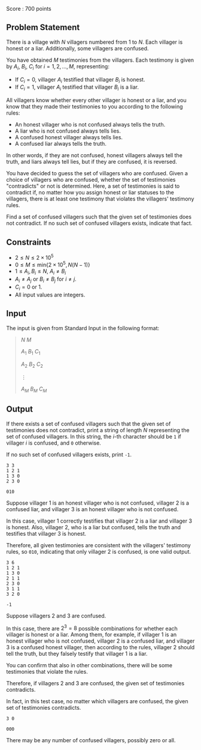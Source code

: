 Score : $700$ points

## Problem Statement

There is a village with $N$ villagers numbered from $1$ to $N$.
Each villager is honest or a liar. Additionally, some villagers are confused.

You have obtained $M$ testimonies from the villagers. Each testimony is given by $A_i$, $B_i$, $C_i$ for $i=1,2,\ldots,M$, representing:

- If $C_i=0$, villager $A_i$ testified that villager $B_i$ is honest.
- If $C_i=1$, villager $A_i$ testified that villager $B_i$ is a liar.

All villagers know whether every other villager is honest or a liar, and you know that they made their testimonies to you according to the following rules:

- An honest villager who is not confused always tells the truth.
- A liar who is not confused always tells lies.
- A confused honest villager always tells lies.
- A confused liar always tells the truth.

In other words, if they are not confused, honest villagers always tell the truth, and liars always tell lies, but if they are confused, it is reversed.

You have decided to guess the set of villagers who are confused.
Given a choice of villagers who are confused, whether the set of testimonies "contradicts" or not is determined.
Here, a set of testimonies is said to contradict if, no matter how you assign honest or liar statuses to the villagers, there is at least one testimony that violates the villagers' testimony rules.

Find a set of confused villagers such that the given set of testimonies does not contradict.
If no such set of confused villagers exists, indicate that fact.

## Constraints

- $2 \leq N \leq 2 \times 10^5$
- $0 \leq M \leq \mathrm{min} \lbrace 2 \times 10^5,N(N-1) \rbrace$
- $1 \leq A_i, B_i \leq N$, $A_i \neq B_i$
- $A_i \neq A_j$ or $B_i \neq B_j$ for $i \neq j$.
- $C_i = 0$ or $1$.
- All input values are integers.

## Input

The input is given from Standard Input in the following format:

> $N$ $M$
> 
> $A_1$ $B_1$ $C_1$
> 
> $A_2$ $B_2$ $C_2$
> 
> $\vdots$
> 
> $A_M$ $B_M$ $C_M$

## Output

If there exists a set of confused villagers such that the given set of testimonies does not contradict, print a string of length $N$ representing the set of confused villagers. In this string, the $i$-th character should be `1` if villager $i$ is confused, and `0` otherwise.

If no such set of confused villagers exists, print `-1`.

```input1
3 3
1 2 1
1 3 0
2 3 0
```

```output1
010
```

Suppose villager $1$ is an honest villager who is not confused, villager $2$ is a confused liar, and villager $3$ is an honest villager who is not confused.

In this case, villager $1$ correctly testifies that villager $2$ is a liar and villager $3$ is honest.
Also, villager $2$, who is a liar but confused, tells the truth and testifies that villager $3$ is honest.

Therefore, all given testimonies are consistent with the villagers' testimony rules, so `010`, indicating that only villager $2$ is confused, is one valid output.

```input2
3 6
1 2 1
1 3 0
2 1 1
2 3 0
3 1 1
3 2 0
```

```output2
-1
```

Suppose villagers $2$ and $3$ are confused.

In this case, there are $2^3=8$ possible combinations for whether each villager is honest or a liar.
Among them, for example, if villager $1$ is an honest villager who is not confused, villager $2$ is a confused liar, and villager $3$ is a confused honest villager, then according to the rules, villager $2$ should tell the truth, but they falsely testify that villager $1$ is a liar.

You can confirm that also in other combinations, there will be some testimonies that violate the rules.

Therefore, if villagers $2$ and $3$ are confused, the given set of testimonies contradicts.

In fact, in this test case, no matter which villagers are confused, the given set of testimonies contradicts.

```input3
3 0
```

```output3
000
```

There may be any number of confused villagers, possibly zero or all.